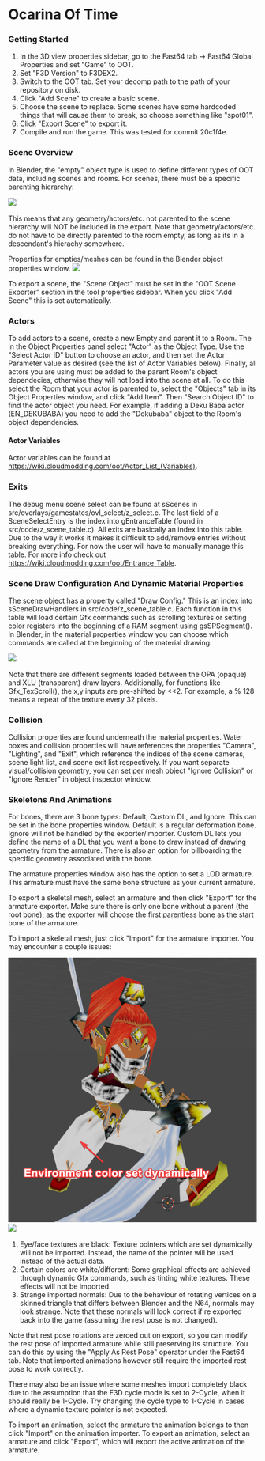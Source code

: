 # Ocarina Of Time

### Getting Started
1. In the 3D view properties sidebar, go to the Fast64 tab -> Fast64 Global Properties and set "Game" to OOT.
2. Set "F3D Version" to F3DEX2.
3. Switch to the OOT tab. Set your decomp path to the path of your repository on disk.
4. Click "Add Scene" to create a basic scene.
5. Choose the scene to replace. Some scenes have some hardcoded things that will cause them to break, so choose something like "spot01".
6. Click "Export Scene" to export it.
7. Compile and run the game. This was tested for commit 20c1f4e.

### Scene Overview
In Blender, the "empty" object type is used to define different types of OOT data, including scenes and rooms.
For scenes, there must be a specific parenting hierarchy:

![](/images/oot_scene_hierarchy.png)

This means that any geometry/actors/etc. not parented to the scene hierarchy will NOT be included in the export.
Note that geometry/actors/etc. do not have to be directly parented to the room empty, as long as its in a descendant's hierachy somewhere.

Properties for empties/meshes can be found in the Blender object properties window.
![](/images/oot_object_properties.png)

To export a scene, the "Scene Object" must be set in the "OOT Scene Exporter" section in the tool properties sidebar. When you click "Add Scene" this is set automatically.

### Actors
To add actors to a scene, create a new Empty and parent it to a Room. The in the Object Properties panel select "Actor" as the Object Type. Use the "Select Actor ID" button to choose an actor, and then set the Actor Parameter value as desired (see the list of Actor Variables below). Finally, all actors you are using must be added to the parent Room's object dependecies, otherwise they will not load into the scene at all. To do this select the Room that your actor is parented to, select the "Objects" tab in its Object Properties window, and click "Add Item". Then "Search Object ID" to find the actor object you need. For example, if adding a Deku Baba actor (EN_DEKUBABA) you need to add the "Dekubaba" object to the Room's object dependencies.

#### Actor Variables
Actor variables can be found at https://wiki.cloudmodding.com/oot/Actor_List_(Variables).

### Exits
The debug menu scene select can be found at sScenes in src/overlays/gamestates/ovl_select/z_select.c.
The last field of a SceneSelectEntry is the index into gEntranceTable (found in src/code/z_scene_table.c).
All exits are basically an index into this table. Due to the way it works it makes it difficult to add/remove entries without breaking everything. For now the user will have to manually manage this table. For more info check out https://wiki.cloudmodding.com/oot/Entrance_Table.

### Scene Draw Configuration And Dynamic Material Properties
The scene object has a property called "Draw Config." This is an index into sSceneDrawHandlers in src/code/z_scene_table.c.
Each function in this table will load certain Gfx commands such as scrolling textures or setting color registers into the beginning of a RAM segment using gsSPSegment(). In Blender, in the material properties window you can choose which commands are called at the beginning of the material drawing.

![](/images/oot_dynamic_material.png)

Note that there are different segments loaded between the OPA (opaque) and XLU (transparent) draw layers.
Additionally, for functions like Gfx_TexScroll(), the x,y inputs are pre-shifted by <<2. For example, a % 128 means a repeat of the texture every 32 pixels.

### Collision
Collision properties are found underneath the material properties. Water boxes and collision properties will have references the properties "Camera", "Lighting", and "Exit", which reference the indices of the scene cameras, scene light list, and scene exit list respectively. If you want separate visual/collision geometry, you can set per mesh object "Ignore Collision" or "Ignore Render" in object inspector window.

### Skeletons And Animations
For bones, there are 3 bone types: Default, Custom DL, and Ignore. This can be set in the bone properties window.
Default is a regular deformation bone. Ignore will not be handled by the exporter/importer. Custom DL lets you define the name of a DL that you want a bone to draw instead of drawing geometry from the armature. There is also an option for billboarding the specific geometry associated with the bone.

The armature properties window also has the option to set a LOD armature. This armature must have the same bone structure as your current armature.

To export a skeletal mesh, select an armature and then click "Export" for the armature exporter. Make sure there is only one bone without a parent (the root bone), as the exporter will choose the first parentless bone as the start bone of the armature.

To import a skeletal mesh, just click "Import" for the armature importer. You may encounter a couple issues:

![](/images/oot_imported_gerudo_textured.png)
![](/images/oot_imported_gerudo_solid.png)


1. Eye/face textures are black: Texture pointers which are set dynamically will not be imported. Instead, the name of the pointer will be used instead of the actual data.
2. Certain colors are white/different: Some graphical effects are achieved through dynamic Gfx commands, such as tinting white textures. These effects will not be imported.
3. Strange imported normals: Due to the behaviour of rotating vertices on a skinned triangle that differs between Blender and the N64, normals may look strange. Note that these normals will look correct if re exported back into the game (assuming the rest pose is not changed).

Note that rest pose rotations are zeroed out on export, so you can modify the rest pose of imported armature while still preserving its structure. You can do this by using the "Apply As Rest Pose" operator under the Fast64 tab. Note that imported animations however still require the imported rest pose to work correctly.

There may also be an issue where some meshes import completely black due to the assumption that the F3D cycle mode is set to 2-Cycle, when it should really be 1-Cycle. Try changing the cycle type to 1-Cycle in cases where a dynamic texture pointer is not expected.

To import an animation, select the armature the animation belongs to then click "Import" on the animation importer.
To export an animation, select an armature and click "Export", which will export the active animation of the armature.
